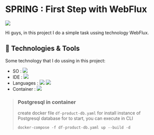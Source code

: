 # SPRING : First Step with WebFlux
![](https://img.shields.io/badge/by-Alejandro.Fuentes-informational?style=flat&logoColor=white&color=cdcdcd)

Hi guys, in this project I do a simple task ussing technology WebFlux.

## 🔧 Technologies & Tools

Some technology that I do ussing in this project:

* SO : ![](https://img.shields.io/badge/OS-Windows-informational?style=flat&logo=windows&logoColor=white&color=0078d4)
* IDE : ![](https://img.shields.io/badge/Editor-Intellij_IDEA-informational?style=flat&logo=intellij-idea&logoColor=white&color=000000)
* Languages : ![](https://img.shields.io/badge/Code-Java-informational?style=flat&logo=java&logoColor=white&color=cdcdcd)
  ![](https://img.shields.io/badge/Code-SpringBoot-informational?style=flat&logo=springboot&logoColor=white&color=6db33f)
* Container : ![](https://img.shields.io/badge/Container-Docker-informational?style=flat&logo=docker&logoColor=white&color=2496ed)


> ### Postgresql in container
> 
> create docker file `df-product-db.yaml` for install instance of Postgresql database
> for to start, you can execute in CLI
> ```shell
> docker-compose -f df-product-db.yaml up --build -d
> ```

